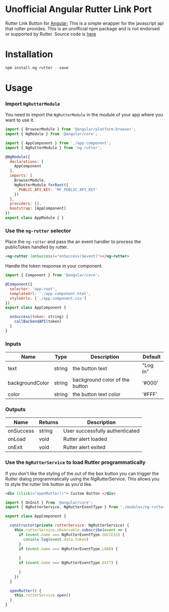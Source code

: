 # Unofficial Angular Rutter Link Port

Rutter Link Button for [Angular](http://angular.io); This is a simple wrapper for the javascript api that rutter provides. This is an unofficial npm package and is not endorsed or supported by Rutter. Source code is [here](https://github.com/Steven4294/ng-rutter)  
# Installation
```js
npm install ng-rutter --save
```

# Usage

### Import `NgRutterModule`

You need to import the `NgRutterModule` in the module of your app where you want to use it.

```js
import { BrowserModule } from '@angular/platform-browser';
import { NgModule } from '@angular/core';

import { AppComponent } from './app.component';
import { NgRutterModule } from 'ng-rutter';

@NgModule({
  declarations: [
    AppComponent
  ],
  imports: [
    BrowserModule,
    NgRutterModule.forRoot({
      PUBLIC_API_KEY: 'MY_PUBLIC_API_KEY'
    })
  ],
  providers: [],
  bootstrap: [AppComponent]
})
export class AppModule { }
```

### Use the `ng-rutter` selector
Place the `ng-rutter` and pass the an event handler to process the publicToken handled by rutter. 

```html
<ng-rutter (onSuccess)="onSuccess($event)"></ng-rutter>
```

Handle the token response in your component.
```js
import { Component } from '@angular/core';

@Component({
  selector: 'app-root',
  templateUrl: './app.component.html',
  styleUrls: ['./app.component.css']
})
export class AppComponent {

  onSuccess(token: string) {
    callBackendAPI(token)
  }
}
```
### Inputs 

| Name            | Type   | Description                    | Default  |
|-----------------|--------|--------------------------------|----------|
| text            | string | the button text                | "Log In" |
| backgroundColor | string | background color of the button | '#000'   |
| color           | string | the button text color          | '#FFF'   |

### Outputs

| Name      | Returns | Description                     |
|-----------|---------|---------------------------------|
| onSuccess | string  | User successfully authenticated |
| onLoad    | void    | Rutter alert loaded             |
| onExit    | void    | Rutter alert exited             |

### Use the `NgRutterService` to load Rutter programmatically 

If you don't like the styling of the out of the box button you can trigger the Rutter dialog programmatically using the NgRutterService. This allows you to style the rutter link button as you'd like.

```html
<div (click)="openRutter()"> Custom Button </div>
```

```js
import { OnInit } from '@angular/core';
import { NgRutterService, NgRutterEventType } from './modules/ng-rutter/ng-rutter.service';

export class AppComponent {

  constructor(private rutterService: NgRutterService) {
    this.rutterService.observable.subscribe(event => {
      if (event.name === NgRutterEventType.SUCCESS) {
        console.log(event.data.token)
      }
      if (event.name === NgRutterEventType.LOAD) {
        
      }
      if (event.name === NgRutterEventType.EXIT) {
        
      }
    })
  }

  openRutter() {
    this.rutterService.open()
  }
}

```

